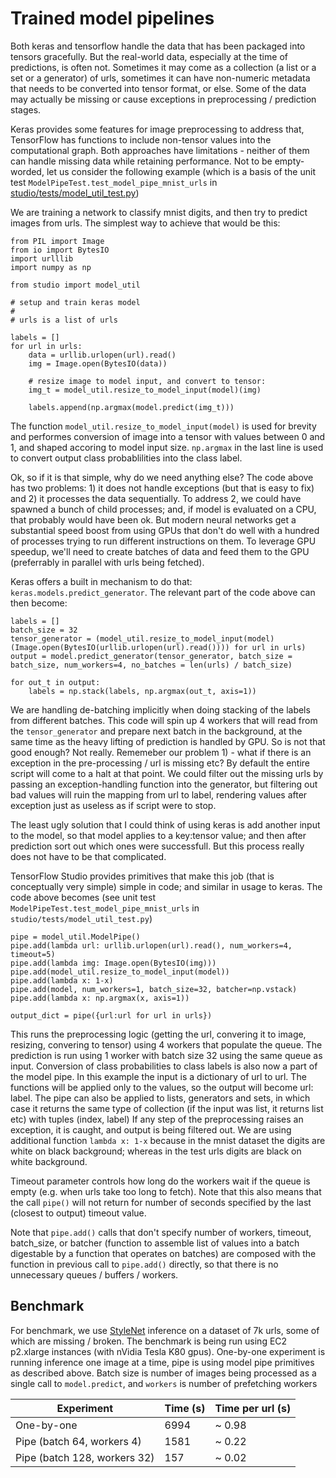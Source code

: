 # Trained model pipelines

Both keras and tensorflow handle the data that has been packaged into tensors gracefully. 
But the real-world data, especially at the time of predictions, is often not. 
Sometimes it may come as a collection (a list or a set or a generator) of urls, 
sometimes it can have non-numeric metadata that needs to be converted into tensor format, or else. 
Some of the data may actually be missing or cause exceptions in preprocessing / prediction stages. 

Keras provides some features for image preprocessing to address that, TensorFlow has functions to include 
non-tensor values into the computational graph. Both approaches have limitations - neither of them 
can handle missing data while retaining performance. 
Not to be empty-worded, let us consider the following example (which is a basis of the 
unit test `ModelPipeTest.test_model_pipe_mnist_urls` in [studio/tests/model_util_test.py](../studio/tests/model_util_test.py))

We are training a network to classify mnist digits, and then try to predict images from urls. 
The simplest way to achieve that  would be this:

    from PIL import Image
    from io import BytesIO
    import urlllib
    import numpy as np

    from studio import model_util

    # setup and train keras model
    # 
    # urls is a list of urls
    
    labels = []
    for url in urls:
        data = urllib.urlopen(url).read()
        img = Image.open(BytesIO(data))
        
        # resize image to model input, and convert to tensor:
        img_t = model_util.resize_to_model_input(model)(img)

        labels.append(np.argmax(model.predict(img_t)))


The function `model_util.resize_to_model_input(model)` is used for brevity and performes conversion of image into a tensor with values between 0 and 1, and shaped accoring to 
model input size. `np.argmax` in the last line is used to convert output class probablilities into the class label. 

Ok, so if it is that simple, why do we need anything else? The code above has two problems: 1) it does not handle exceptions (but that is easy to fix) and 2) it processes the data 
sequentially. To address 2, we could have spawned a bunch of child processes; and, if model is evaluated on a CPU, that probably would have been ok. But modern neural networks 
get a substantial speed boost from using GPUs that don't do well with a hundred of processes trying to run different instructions on them. To leverage GPU speedup, we'll need 
to create batches of data and feed them to the GPU (preferrably in parallel with urls being fetched). 

Keras offers a built in mechanism to do that: `keras.models.predict_generator`. The relevant part of the code above can then become:


    labels = []
    batch_size = 32
    tensor_generator = (model_util.resize_to_model_input(model)(Image.open(BytesIO(urllib.urlopen(url).read()))) for url in urls)
    output = model.predict_generator(tensor_generator, batch_size = batch_size, num_workers=4, no_batches = len(urls) / batch_size)

    for out_t in output:
        labels = np.stack(labels, np.argmax(out_t, axis=1))

We are handling de-batching implicitly when doing stacking of the labels from different batches. This code will spin up 4 workers that will read from the `tensor_generator`
and prepare next batch in the background, at the same time as the heavy lifting of prediction is handled by GPU. 
So is not that good enough? Not really. Rememeber our problem 1) - what if there is an exception in the pre-processing / url is missing etc? 
By default the entire script will come to a halt at that point. We could filter out the missing urls by passing an exception-handling function into the generator, but 
filtering out bad values will ruin the mapping from url to label, rendering values after exception just as useless as if script were to stop. 

The least ugly solution that I could think of using keras is add another input to the model, so that model applies to a key:tensor value; and then after prediction sort out which ones were successfull.
But this process really does not have to be that complicated. 

TensorFlow Studio provides primitives that make this job (that is conceptually very simple) simple in code; and similar in usage to keras. 
The code above becomes (see unit test `ModelPipeTest.test_model_pipe_mnist_urls` in `studio/tests/model_util_test.py`)

    
    pipe = model_util.ModelPipe()
    pipe.add(lambda url: urllib.urlopen(url).read(), num_workers=4, timeout=5)
    pipe.add(lambda img: Image.open(BytesIO(img)))
    pipe.add(model_util.resize_to_model_input(model))
    pipe.add(lambda x: 1-x)                                             
    pipe.add(model, num_workers=1, batch_size=32, batcher=np.vstack)
    pipe.add(lambda x: np.argmax(x, axis=1))

    output_dict = pipe({url:url for url in urls})


This runs the preprocessing logic (getting the url, convering it to image, resizing, convering to tensor) using 4 workers that populate the queue. 
The prediction is run using 1 worker with batch size 32 using the same queue as input. Conversion of class probabilities to class labels is also now a part of the model pipe. 
In this example the input is a dictionary of url to url. The functions will be applied only to the values, so the output will become url: label. 
The pipe can also be applied to lists, generators and sets, in which case it returns the same type of collection (if the input was list, it returns list etc) with tuples (index, label)
If any step of the preprocessing raises an exception, it is caught, and output is being filtered out. 
We are using additional function `lambda x: 1-x` because in the mnist dataset the digits are white on black background; whereas in the test urls digits are black on white background. 

Timeout parameter controls how long do the workers wait if the queue is empty (e.g. when urls take too long to fetch). Note that this also means that the call `pipe()` will not return 
for number of seconds specified by the last (closest to output) timeout value. 

Note that `pipe.add()` calls that don't specify number of workers, timeout, batch_size, or batcher (function to assemble list of values into a batch digestable by a function that operates on batches)
are composed with the function in previous call to `pipe.add()` directly, so that there is no unnecessary queues / buffers / workers. 

## Benchmark
For benchmark, we use [StyleNet](http://ieeexplore.ieee.org/document/7780408/) inference on a dataset of 7k urls, some of which are missing / broken. The benchmark is being run using EC2 p2.xlarge instances (with nVidia Tesla K80 gpus). One-by-one experiment is running inference one image at a time, pipe is using model pipe primitives as described above. Batch size is number of images being processed as a single call to `model.predict`, and `workers` is number of prefetching workers

| Experiment                    |   Time (s)  |   Time per url (s)  |
|-------------------------------|-------------|---------------------|
| One-by-one                    |   6994      |    ~ 0.98           |
| Pipe (batch 64, workers 4)    |   1581      |    ~ 0.22           |
| Pipe (batch 128, workers 32)  |   157       |    ~ 0.02           |




